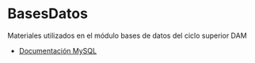 # BasesDatos
Materiales utilizados en el módulo bases de datos del ciclo superior DAM

- [Documentación MySQL](https://dev.mysql.com/doc/refman/8.0/en/)




